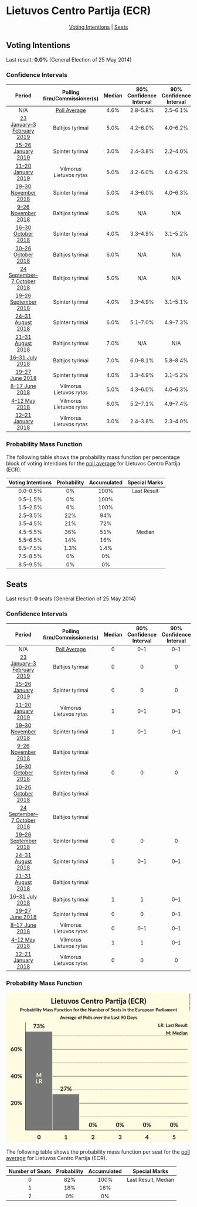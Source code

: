 # Lietuvos Centro Partija (ECR)

<p align="center"><a href="#voting-intentions">Voting Intentions</a> | <a href="#seats">Seats</a></p>

## Voting Intentions

Last result: **0.0%** (General Election of 25 May 2014)

### Confidence Intervals

| Period     | Polling firm/Commissioner(s) | Median | 80% Confidence Interval | 90% Confidence Interval | 95% Confidence Interval | 99% Confidence Interval |
|:----------:|:----------------:|:-----------:|:-----------------------:|:-----------------------:|:-----------------------:|:-----------------------:|
| N/A | [Poll Average](average.html) | 4.6% | 2.8–5.8% | 2.5–6.1% | 2.3–6.3% | 2.0–6.9% |
| [23 January–3 February 2019](2019-02-03-Baltijostyrimai.html) | Baltijos tyrimai | 5.0% | 4.2–6.0% | 4.0–6.2% | 3.8–6.5% | 3.4–7.0% |
| [15–26 January 2019](2019-01-26-Spintertyrimai.html) | Spinter tyrimai | 3.0% | 2.4–3.8% | 2.2–4.0% | 2.1–4.2% | 1.8–4.6% |
| [11–20 January 2019](2019-01-20-Vilmorus.html) | Vilmorus <br> Lietuvos rytas | 5.0% | 4.2–6.0% | 4.0–6.2% | 3.8–6.5% | 3.5–7.0% |
| [19–30 November 2018](2018-11-30-Spintertyrimai.html) | Spinter tyrimai | 5.0% | 4.3–6.0% | 4.0–6.3% | 3.8–6.6% | 3.5–7.1% |
| [9–26 November 2018](2018-11-26-Baltijostyrimai.html) | Baltijos tyrimai | 6.0% | N/A | N/A | N/A | N/A |
| [16–30 October 2018](2018-10-30-Spintertyrimai.html) | Spinter tyrimai | 4.0% | 3.3–4.9% | 3.1–5.2% | 2.9–5.4% | 2.6–5.9% |
| [10–26 October 2018](2018-10-26-Baltijostyrimai.html) | Baltijos tyrimai | 6.0% | N/A | N/A | N/A | N/A |
| [24 September–7 October 2018](2018-10-07-Baltijostyrimai.html) | Baltijos tyrimai | 5.0% | N/A | N/A | N/A | N/A |
| [19–26 September 2018](2018-09-26-Spintertyrimai.html) | Spinter tyrimai | 4.0% | 3.3–4.9% | 3.1–5.1% | 2.9–5.3% | 2.6–5.8% |
| [24–31 August 2018](2018-08-31-Spintertyrimai.html) | Spinter tyrimai | 6.0% | 5.1–7.0% | 4.9–7.3% | 4.6–7.6% | 4.3–8.1% |
| [21–31 August 2018](2018-08-31-Baltijostyrimai.html) | Baltijos tyrimai | 7.0% | N/A | N/A | N/A | N/A |
| [16–31 July 2018](2018-07-31-Baltijostyrimai.html) | Baltijos tyrimai | 7.0% | 6.0–8.1% | 5.8–8.4% | 5.5–8.7% | 5.1–9.3% |
| [19–27 June 2018](2018-06-27-Spintertyrimai.html) | Spinter tyrimai | 4.0% | 3.3–4.9% | 3.1–5.2% | 2.9–5.4% | 2.6–5.9% |
| [8–17 June 2018](2018-06-17-Vilmorus.html) | Vilmorus <br> Lietuvos rytas | 5.0% | 4.3–6.0% | 4.0–6.3% | 3.9–6.5% | 3.5–7.0% |
| [4–12 May 2018](2018-05-12-Vilmorus.html) | Vilmorus <br> Lietuvos rytas | 6.0% | 5.2–7.1% | 4.9–7.4% | 4.7–7.7% | 4.3–8.2% |
| [12–21 January 2018](2018-01-21-Vilmorus.html) | Vilmorus <br> Lietuvos rytas | 3.0% | 2.4–3.8% | 2.3–4.0% | 2.1–4.2% | 1.9–4.6% |

### Probability Mass Function

The following table shows the probability mass function per percentage block of voting intentions for the [poll average](average.html) for Lietuvos Centro Partija (ECR).

| Voting Intentions | Probability | Accumulated | Special Marks |
|:-----------------:|:-----------:|:-----------:|:-------------:|
| 0.0–0.5% | 0% | 100% | Last Result |
| 0.5–1.5% | 0% | 100% |  |
| 1.5–2.5% | 6% | 100% |  |
| 2.5–3.5% | 22% | 94% |  |
| 3.5–4.5% | 21% | 72% |  |
| 4.5–5.5% | 36% | 51% | Median |
| 5.5–6.5% | 14% | 16% |  |
| 6.5–7.5% | 1.3% | 1.4% |  |
| 7.5–8.5% | 0% | 0% |  |
| 8.5–9.5% | 0% | 0% |  |


## Seats

Last result: **0** seats (General Election of 25 May 2014)

### Confidence Intervals

| Period     | Polling firm/Commissioner(s) | Median | 80% Confidence Interval | 90% Confidence Interval | 95% Confidence Interval | 99% Confidence Interval |
|:----------:|:----------------:|:------:|:-----------------------:|:-----------------------:|:-----------------------:|:-----------------------:|
| N/A | [Poll Average](average.html) | 0 | 0–1 | 0–1 | 0–1 | 0–1 |
| [23 January–3 February 2019](2019-02-03-Baltijostyrimai.html) | Baltijos tyrimai | 0 | 0 | 0 | 0 | 0–1 |
| [15–26 January 2019](2019-01-26-Spintertyrimai.html) | Spinter tyrimai | 0 | 0 | 0 | 0 | 0 |
| [11–20 January 2019](2019-01-20-Vilmorus.html) | Vilmorus <br> Lietuvos rytas | 1 | 0–1 | 0–1 | 0–1 | 0–1 |
| [19–30 November 2018](2018-11-30-Spintertyrimai.html) | Spinter tyrimai | 1 | 0–1 | 0–1 | 0–1 | 0–1 |
| [9–26 November 2018](2018-11-26-Baltijostyrimai.html) | Baltijos tyrimai |  |  |  |  |  |
| [16–30 October 2018](2018-10-30-Spintertyrimai.html) | Spinter tyrimai | 0 | 0 | 0 | 0–1 | 0–1 |
| [10–26 October 2018](2018-10-26-Baltijostyrimai.html) | Baltijos tyrimai |  |  |  |  |  |
| [24 September–7 October 2018](2018-10-07-Baltijostyrimai.html) | Baltijos tyrimai |  |  |  |  |  |
| [19–26 September 2018](2018-09-26-Spintertyrimai.html) | Spinter tyrimai | 0 | 0 | 0 | 0 | 0–1 |
| [24–31 August 2018](2018-08-31-Spintertyrimai.html) | Spinter tyrimai | 1 | 0–1 | 0–1 | 0–1 | 0–1 |
| [21–31 August 2018](2018-08-31-Baltijostyrimai.html) | Baltijos tyrimai |  |  |  |  |  |
| [16–31 July 2018](2018-07-31-Baltijostyrimai.html) | Baltijos tyrimai | 1 | 1 | 0–1 | 0–1 | 0–1 |
| [19–27 June 2018](2018-06-27-Spintertyrimai.html) | Spinter tyrimai | 0 | 0 | 0–1 | 0–1 | 0–1 |
| [8–17 June 2018](2018-06-17-Vilmorus.html) | Vilmorus <br> Lietuvos rytas | 0 | 0–1 | 0–1 | 0–1 | 0–1 |
| [4–12 May 2018](2018-05-12-Vilmorus.html) | Vilmorus <br> Lietuvos rytas | 1 | 1 | 0–1 | 0–1 | 0–1 |
| [12–21 January 2018](2018-01-21-Vilmorus.html) | Vilmorus <br> Lietuvos rytas | 0 | 0 | 0 | 0 | 0 |

### Probability Mass Function

![Graph with seats probability mass function not yet produced](average-seats-pmf-lietuvoscentropartijaecr.png "Seats Probability Mass Function")

The following table shows the probability mass function per seat for the [poll average](average.html) for Lietuvos Centro Partija (ECR).

| Number of Seats | Probability | Accumulated | Special Marks |
|:---------------:|:-----------:|:-----------:|:-------------:|
| 0 | 82% | 100% | Last Result, Median |
| 1 | 18% | 18% |  |
| 2 | 0% | 0% |  |


